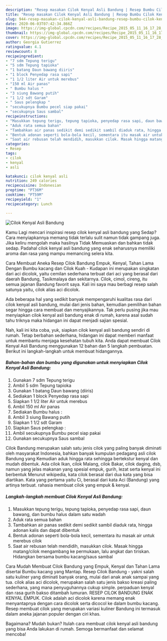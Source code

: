 ```yaml
---
description: "Resep masakan Cilok Kenyal Asli Bandung | Resep Bumbu Cilok Kenyal Asli Bandung Yang Paling Enak"
title: "Resep masakan Cilok Kenyal Asli Bandung | Resep Bumbu Cilok Kenyal Asli Bandung Yang Paling Enak"
slug: 944-resep-masakan-cilok-kenyal-asli-bandung-resep-bumbu-cilok-kenyal-asli-bandung-yang-paling-enak
date: 2020-06-03T07:42:34.866Z
image: https://img-global.cpcdn.com/recipes/Recipe_2015_05_11_16_17_28_594_0595aaaa3caeba13144f/751x532cq70/cilok-kenyal-asli-bandung-foto-resep-utama.jpg
thumbnail: https://img-global.cpcdn.com/recipes/Recipe_2015_05_11_16_17_28_594_0595aaaa3caeba13144f/751x532cq70/cilok-kenyal-asli-bandung-foto-resep-utama.jpg
cover: https://img-global.cpcdn.com/recipes/Recipe_2015_05_11_16_17_28_594_0595aaaa3caeba13144f/751x532cq70/cilok-kenyal-asli-bandung-foto-resep-utama.jpg
author: Georgia Gutierrez
ratingvalue: 4.1
reviewcount: 8
recipeingredient:
- "7 sdm Tepung terigu"
- "5 sdm Tepung tapioka"
- "1 batang Daun bawang diiris"
- "1 block Penyedap rasa sapi"
- "1 1/2 liter Air untuk merebus"
- "150 ml Air panas"
- " Bumbu halus "
- "3 siung Bawang putih"
- "1 1/2 sdt Garam"
- " Saus pelengkap "
- "secukupnya Bumbu pecel siap pakai"
- "secukupnya Saus sambal"
recipeinstructions:
- "Masukkan tepung terigu, tepung tapioka, penyedap rasa sapi, daun bawang, dan bumbu halus dalam satu wadah"
- "Aduk rata semua bahan"
- "Tambahkan air panas sedikit demi sedikit sambil diaduk rata, hingga adonan kalis dan dapat dibentuk"
- "Bentuk adonan seperti bola-bola kecil, sementara itu masak air untuk merebus cilok"
- "Saat air rebusan telah mendidih, masukkan cilok. Masak hingga matang/cilok mengambang ke permukaan, lalu angkat dan tiriskan. Hidangkan bersama bumbu kacang/saus sambal"
categories:
- Resep
tags:
- cilok
- kenyal
- asli

katakunci: cilok kenyal asli 
nutrition: 249 calories
recipecuisine: Indonesian
preptime: "PT36M"
cooktime: "PT59M"
recipeyield: "1"
recipecategory: Lunch

---
```



![Cilok Kenyal Asli Bandung](https://img-global.cpcdn.com/recipes/Recipe_2015_05_11_16_17_28_594_0595aaaa3caeba13144f/751x532cq70/cilok-kenyal-asli-bandung-foto-resep-utama.jpg)

Kamu Lagi mencari inspirasi resep cilok kenyal asli bandung yang Sedap? Cara menyiapkannya memang tidak terlalu sulit namun tidak gampang juga. Jika keliru mengolah maka hasilnya Tidak Memuaskan dan bahkan tidak sedap. Padahal cilok kenyal asli bandung yang enak seharusnya memiliki aroma dan rasa yang mampu memancing selera kita.

Cara Membuat Aneka Resep Cilok Bandung Empuk, Kenyal, Tahan Lama Dengan Bumbu kacang dan Cilok Kuah - Kudapan ini merupakan singkatan dari aci dicolok, yaitu cemilan sederhana terbuat dari aci yang berasal dari daerah Bandung, Tasikmalaya dan sekitarnya. Cilok, cimol, cireng, itu semua jajanan Bandung favorit saya. Kali ini saya mau berbagi resep salah satunya yaitu, cilok alias aci dicolok.

Ada beberapa hal yang sedikit banyak mempengaruhi kualitas rasa dari cilok kenyal asli bandung, mulai dari jenis bahan, kemudian pemilihan bahan segar hingga cara membuat dan menyajikannya. Tak perlu pusing jika mau menyiapkan cilok kenyal asli bandung enak di rumah, karena asal sudah tahu triknya maka hidangan ini dapat menjadi sajian spesial.


Nah, kali ini kita coba, yuk, siapkan cilok kenyal asli bandung sendiri di rumah. Tetap berbahan sederhana, hidangan ini dapat memberi manfaat untuk membantu menjaga kesehatan tubuh kita. Anda dapat membuat Cilok Kenyal Asli Bandung menggunakan 12 bahan dan 5 langkah pembuatan. Berikut ini langkah-langkah untuk membuat hidangannya.

<!--inarticleads1-->

##### Bahan-bahan dan bumbu yang digunakan untuk menyiapkan Cilok Kenyal Asli Bandung:

1. Gunakan 7 sdm Tepung terigu
1. Ambil 5 sdm Tepung tapioka
1. Gunakan 1 batang Daun bawang (diiris)
1. Sediakan 1 block Penyedap rasa sapi
1. Siapkan 1 1/2 liter Air untuk merebus
1. Ambil 150 ml Air panas
1. Sediakan  Bumbu halus :
1. Ambil 3 siung Bawang putih
1. Siapkan 1 1/2 sdt Garam
1. Siapkan  Saus pelengkap :
1. Ambil secukupnya Bumbu pecel siap pakai
1. Gunakan secukupnya Saus sambal


Cilok Bandung merupakan salah satu jenis cilok yang paling banyak diminati oleh masyarakat Indonesia, bahkan banyak kumpulan pedagang asli cilok Bandung yang Kemudian aduk hingga rata sehingga bertekstur kenyal dan mudah dibentuk. Ada cilok Ikan, cilok Malang, cilok Bakar, cilok daging, dsb, namun yang jelas makanan yang spesial empuk, gurih, lezat serta kenyal ini berbentuk Menurut wikipedia, kata cilok berasal dari dua kata yang bisa diartikan. Kata yang pertama yaitu Ci, berasal dari kata Aci (Bandung) yang artinya terbuat. rahasia membuat cilok yang empuk &amp; kenyal. 

<!--inarticleads2-->

##### Langkah-langkah membuat Cilok Kenyal Asli Bandung:

1. Masukkan tepung terigu, tepung tapioka, penyedap rasa sapi, daun bawang, dan bumbu halus dalam satu wadah
1. Aduk rata semua bahan
1. Tambahkan air panas sedikit demi sedikit sambil diaduk rata, hingga adonan kalis dan dapat dibentuk
1. Bentuk adonan seperti bola-bola kecil, sementara itu masak air untuk merebus cilok
1. Saat air rebusan telah mendidih, masukkan cilok. Masak hingga matang/cilok mengambang ke permukaan, lalu angkat dan tiriskan. Hidangkan bersama bumbu kacang/saus sambal


Cara Mudah Membuat Cilok Bandung yang Empuk, Kenyal dan Tahan Lama disertai Bumbu kacang yang Mantap. Resep Cilok Bandung - yakni salah satu kuliner yang diminati banyak orang, mulai dari anak anak sampai yang tua. cilok alias aci dicolok, merupakan salah satu jenis bakso kreasi paling sederhana, yang mana penyuguhannya cukup simple. perpaduan kenyal dan rasa gurih bakso ditambah lumuran. RESEP CILOK BANDUNG ENAK KENYAL EMPUK. Cilok adalah aci dicolok karena memang enak menyantapnya dengan cara dicolok serta dicocol ke dalam bumbu kacang. Resep membuat cilok yang merupakan variasi kuliner Bandung ini termasuk dalam aneka jajanan populer dengan ciri khas. 

Bagaimana? Mudah bukan? Itulah cara membuat cilok kenyal asli bandung yang bisa Anda lakukan di rumah. Semoga bermanfaat dan selamat mencoba!
